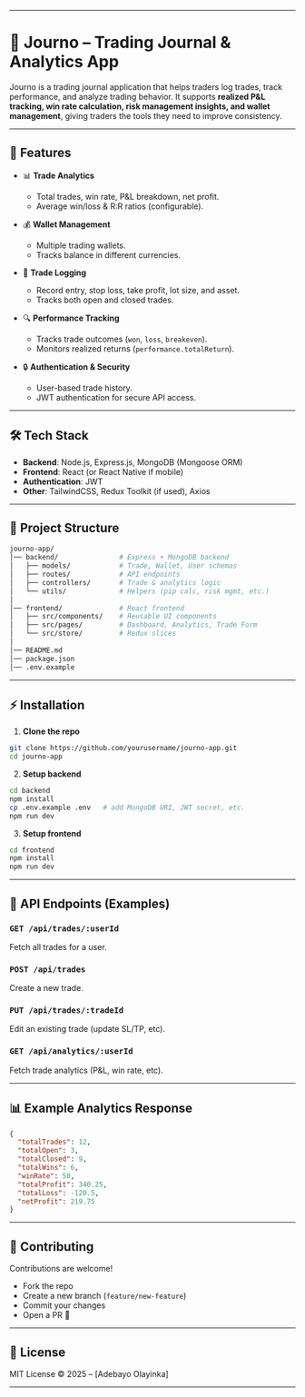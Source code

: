 
---

# 📓 Journo – Trading Journal & Analytics App

Journo is a trading journal application that helps traders log trades, track performance, and analyze trading behavior.
It supports **realized P\&L tracking, win rate calculation, risk management insights, and wallet management**, giving traders the tools they need to improve consistency.

---

## 🚀 Features

* 📊 **Trade Analytics**

  * Total trades, win rate, P\&L breakdown, net profit.
  * Average win/loss & R\:R ratios (configurable).

* 💰 **Wallet Management**

  * Multiple trading wallets.
  * Tracks balance in different currencies.

* 📝 **Trade Logging**

  * Record entry, stop loss, take profit, lot size, and asset.
  * Tracks both open and closed trades.

* 🔍 **Performance Tracking**

  * Tracks trade outcomes (`won`, `loss`, `breakeven`).
  * Monitors realized returns (`performance.totalReturn`).

* 🔒 **Authentication & Security**

  * User-based trade history.
  * JWT authentication for secure API access.

---

## 🛠️ Tech Stack

* **Backend**: Node.js, Express.js, MongoDB (Mongoose ORM)
* **Frontend**: React (or React Native if mobile)
* **Authentication**: JWT
* **Other**: TailwindCSS, Redux Toolkit (if used), Axios

---

## 📂 Project Structure

```bash
journo-app/
│── backend/               # Express + MongoDB backend
│   ├── models/            # Trade, Wallet, User schemas
│   ├── routes/            # API endpoints
│   ├── controllers/       # Trade & analytics logic
│   └── utils/             # Helpers (pip calc, risk mgmt, etc.)
│
│── frontend/              # React frontend
│   ├── src/components/    # Reusable UI components
│   ├── src/pages/         # Dashboard, Analytics, Trade Form
│   └── src/store/         # Redux slices
│
│── README.md
│── package.json
│── .env.example
```

---

## ⚡ Installation

1. **Clone the repo**

```bash
git clone https://github.com/yourusername/journo-app.git
cd journo-app
```

2. **Setup backend**

```bash
cd backend
npm install
cp .env.example .env   # add MongoDB URI, JWT secret, etc.
npm run dev
```

3. **Setup frontend**

```bash
cd frontend
npm install
npm run dev
```

---

## 📌 API Endpoints (Examples)

### `GET /api/trades/:userId`

Fetch all trades for a user.

### `POST /api/trades`

Create a new trade.

### `PUT /api/trades/:tradeId`

Edit an existing trade (update SL/TP, etc).

### `GET /api/analytics/:userId`

Fetch trade analytics (P\&L, win rate, etc).

---

## 📊 Example Analytics Response

```json
{
  "totalTrades": 12,
  "totalOpen": 3,
  "totalClosed": 9,
  "totalWins": 6,
  "winRate": 50,
  "totalProfit": 340.25,
  "totalLoss": -120.5,
  "netProfit": 219.75
}
```

---

## 🤝 Contributing

Contributions are welcome!

* Fork the repo
* Create a new branch (`feature/new-feature`)
* Commit your changes
* Open a PR 🚀

---

## 📜 License

MIT License © 2025 – \[Adebayo Olayinka]

---
